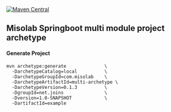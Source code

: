 [![Maven Central](https://maven-badges.herokuapp.com/maven-central/com.misolab/multi-archetype/badge.svg)](https://maven-badges.herokuapp.com/maven-central/com.misolab/multi-archetype)


## Misolab Springboot multi module project archetype



#### Generate Project 

```
mvn archetype:generate              \
  -DarchetypeCatalog=local          \
  -DarchetypeGroupId=com.misolab    \
  -DarchetypeArtifactId=multi-archetype \
  -DarchetypeVersion=0.1.3          \
  -DgroupId=net.joins               \
  -Dversion=1.0-SNAPSHOT            \
  -DartifactId=example
```
